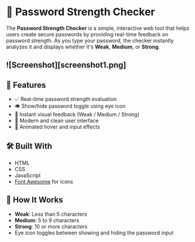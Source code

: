# 🔐 Password Strength Checker

The **Password Strength Checker** is a simple, interactive web tool that helps users create secure passwords by providing real-time feedback on password strength. As you type your password, the checker instantly analyzes it and displays whether it's **Weak**, **Medium**, or **Strong**.

![Screenshot][screenshot1.png]
---

## 🚀 Features

- ✅ Real-time password strength evaluation
- 👁️ Show/hide password toggle using eye icon
- 💬 Instant visual feedback (Weak / Medium / Strong)
- 🎨 Modern and clean user interface
- 🔁 Animated hover and input effects

## 🛠️ Built With

- HTML
- CSS
- JavaScript
- [Font Awesome](https://fontawesome.com/) for icons

## 📌 How It Works

- **Weak**: Less than 5 characters  
- **Medium**: 5 to 9 characters  
- **Strong**: 10 or more characters  
- Eye icon toggles between showing and hiding the password input
